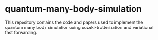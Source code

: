 # quantum-many-body-simulation
This repository contains the code and papers used to implement the quantum many body simulation using suzuki-trotterization and variational fast forwarding.
